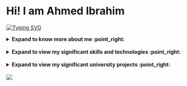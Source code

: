 # Hi! I am Ahmed Ibrahim

[![Typing SVG](https://readme-typing-svg.herokuapp.com?vCenter=true&size=17&width=500&lines=BEng+from+Cairo+University;A+Top+Student+of+Class+2022+(academic+excellence);Passionate+about+software+engineering;I+believe+code+can+write+life-changing+stories)](https://git.io/typing-svg) 

<details>
<summary><b> Expand to know more about me :point_right:</b></summary> </br>
<table>
    <tr>
        <td></br><b style="font-size:30px">Curious about: :man_technologist: </b></br></br></td>
        <td></br><b style="font-size:30px">Bits about me: :space_invader:</b></br></br></td>
    </tr>
    <tr>
        <td>- Backend developement</br></br>
            - Code Quality</br></br>
            - Web Scalability</br></br>
        </td>
        <td>
            - :earth_americas: Former international relations manager and organizing commity president at AIESEC </br></br>
            - :art: I have an artistic talent (Piano and Drawing) </br></br>
            - :boxing_glove: I love sports especially basketball, horse-riding and boxing </br></br>
        </td>
    </tr>
</table></br>
</details>
</br>

<details>
<summary><b> Expand to view my significant skills and technologies :point_right:</b></summary> </br>
<div style="display:inline-block">
    <img alt="SpringBoot" src="https://img.shields.io/badge/spring-%236DB33F.svg?style=for-the-badge&logo=spring&logoColor=white"/>
    <img alt="Java" src="https://img.shields.io/badge/java-%23ED8B00.svg?style=for-the-badge&logo=java&logoColor=white" />
    <img alt="NodeJS" src="https://img.shields.io/badge/node.js-%2343853D.svg?style=for-the-badge&logo=node-dot-js&logoColor=white"/>
    <img alt="Express.js" src="https://img.shields.io/badge/express.js-%23404d59.svg?style=for-the-badge&logo=express&logoColor=%2361DAFB"/>
    <img alt="JavaScript" src="https://img.shields.io/badge/javascript-%23323330.svg?style=for-the-badge&logo=javascript&logoColor=%23F7DF1E"/>
    <img alt="dotNet" src="https://img.shields.io/badge/.NET-5C2D91?style=for-the-badge&logo=.net&logoColor=white"/>
    <img alt="C#" src="https://img.shields.io/badge/c%23-%23239120.svg?style=for-the-badge&logo=c-sharp&logoColor=white"/>
    <img alt="C++" src="https://img.shields.io/badge/c++-%2300599C.svg?style=for-the-badge&logo=c%2B%2B&logoColor=white"/>
    <img alt="Pandas" src="https://img.shields.io/badge/pandas-%23150458.svg?style=for-the-badge&logo=pandas&logoColor=white"/>
    <img alt="Numpy" src="https://img.shields.io/badge/numpy-%23013243.svg?style=for-the-badge&logo=numpy&logoColor=white"/>
    <img alt="Python" src="https://img.shields.io/badge/python-%2314354C.svg?style=for-the-badge&logo=python&logoColor=white"/>
    
</div></br>
</details>
</br>

<!-- start work project section -->
<details>
<summary><b> Expand to view my significant university projects :point_right:</b></summary> </br>
<table>
  <thead>
    <tr>
      <th>Project Name</th>
      <th>Skills used</th>
      <th>Description</th>
    </tr>
  </thead>
  <tbody>
    <tr>
      <td><a href='https://github.com/ahmed-ibrahim-99/RSA-CryptoSystem'>RSA CryptoSystem</a></td>
      <td>Python, Numpy, Matplotlib</td>
      <td>Implementation of RSA cryptosystem showing the encryption and decryption algorithms as well as the possible attacks</td>
    </tr>
    <tr>
      <td><a href='https://github.com/ahmed-ibrahim-99/LicensePlateRecognition'>License Plate Recognition</a></td>
      <td>Python, Numpy, Scikit-Image, Scipy, Opencv, Pytesseract</td>
      <td>Image Processing project - detecting license plate and applying OCR on it</td>
    </tr>
    <tr>      
     <td><a href='https://github.com/ahmed-ibrahim-99/Mini-Compiler'>Mini Compiler</a></td>
     <td>Bison, Flex, C-Language</td>
     <td>A mini compiler for a simple programming langauge</td>
    </tr>
    <tr>
      <td><a href='https://github.com/ahmed-ibrahim-99/BallCoaster-GameEngineProject'>Ball Coaster</a></td>
      <td>C++, OpenGL</td>
      <td>Computer graphics project - creating a game engine and using it to create a simple 3D game</td>
    </tr>
    <tr>
     <td><a href='https://github.com/ahmed-ibrahim-99/Space-Shapes'>Space Shapes</a></td>
     <td>Assembly Language</td>
     <td>A simple arcade game designed from A to Z by me and implemented 100% using Assembly</td>
    </tr>
  </tbody>
</table>
</details>
<!-- end work project section -->
</br>

<!-- ![Ahmed's github stats](https://github-readme-stats.vercel.app/api?username=AhmedIbrahimAbdellatif&count_private=true&line_height=40'&theme=algolia) -->
<!--<img src='https://github-readme-stats.vercel.app/api?username=ahmed-ibrahim-99&hide=stars,issues,prs&show_icons=true&theme=algolia&count_private=true&line_height=40'/></br> -->

<!--[![Top Langs](https://github-readme-stats.vercel.app/api/top-langs/?username=AhmedIbrahimAbdellatif&theme=algolia)](https://github.com/anuraghazra/github-readme-stats)-->
<img src="https://media.giphy.com/media/PoEEkdnOS4gIybefeC/source.gif">
